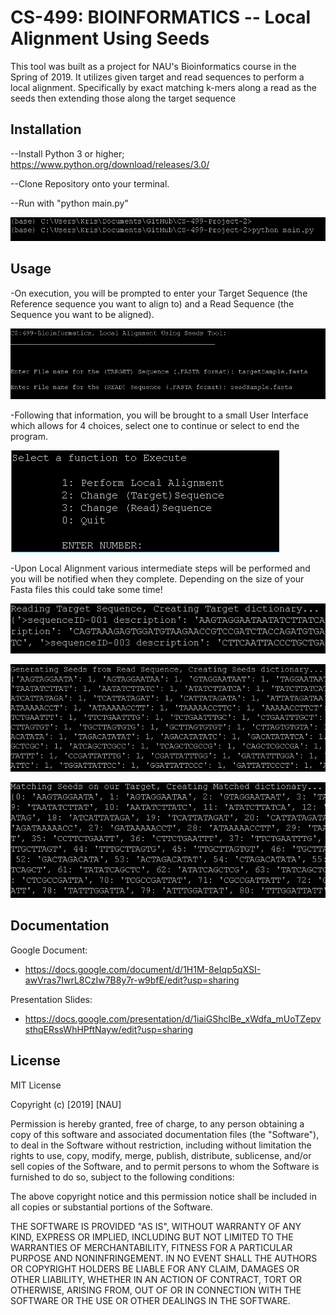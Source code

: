 # CS-499: BIOINFORMATICS -- Local Alignment Using Seeds

This tool was built as a project for NAU's Bioinformatics course in the Spring of 2019. It utilizes given target and read sequences to perform a local alignment. Specifically by exact matching k-mers along a read as the seeds then extending those along the target sequence

## Installation
--Install Python 3 or higher; https://www.python.org/download/releases/3.0/

--Clone Repository onto your terminal.

--Run with "python main.py"

![RUN PNG](images/run.PNG "Run Example")

## Usage
-On execution, you will be prompted to enter your Target Sequence (the Reference sequence you want to align to) and a Read Sequence (the Sequence you want to be aligned).

![READ PNG](images/readInput.PNG "Input Example")

-Following that information, you will be brought to a small User Interface which allows for 4 choices, select one to continue or select to end the program.

![CHOICE PNG](images/choice.PNG "Choice Example")

-Upon Local Alignment various intermediate steps will be performed and you will be notified when they complete. Depending on the size of your Fasta files this could take some time!

![READ PNG](images/progRead.PNG "Read Example")

![GENERATE PNG](images/progGenerate.PNG "Generate Example")

![MATCH PNG](images/progMatch.PNG "Match Example")

## Documentation
Google Document:
- https://docs.google.com/document/d/1H1M-8eIqp5qXSI-awVras7IwrL8CzIw7B8y7r-w9bfE/edit?usp=sharing

Presentation Slides: 
- https://docs.google.com/presentation/d/1iaiGShclBe_xWdfa_mUoTZepvsthqERssWhHPftNayw/edit?usp=sharing

## License
MIT License

Copyright (c) [2019] [NAU]

Permission is hereby granted, free of charge, to any person obtaining a copy
of this software and associated documentation files (the "Software"), to deal
in the Software without restriction, including without limitation the rights
to use, copy, modify, merge, publish, distribute, sublicense, and/or sell
copies of the Software, and to permit persons to whom the Software is
furnished to do so, subject to the following conditions:

The above copyright notice and this permission notice shall be included in all
copies or substantial portions of the Software.

THE SOFTWARE IS PROVIDED "AS IS", WITHOUT WARRANTY OF ANY KIND, EXPRESS OR
IMPLIED, INCLUDING BUT NOT LIMITED TO THE WARRANTIES OF MERCHANTABILITY,
FITNESS FOR A PARTICULAR PURPOSE AND NONINFRINGEMENT. IN NO EVENT SHALL THE
AUTHORS OR COPYRIGHT HOLDERS BE LIABLE FOR ANY CLAIM, DAMAGES OR OTHER
LIABILITY, WHETHER IN AN ACTION OF CONTRACT, TORT OR OTHERWISE, ARISING FROM,
OUT OF OR IN CONNECTION WITH THE SOFTWARE OR THE USE OR OTHER DEALINGS IN THE
SOFTWARE.
